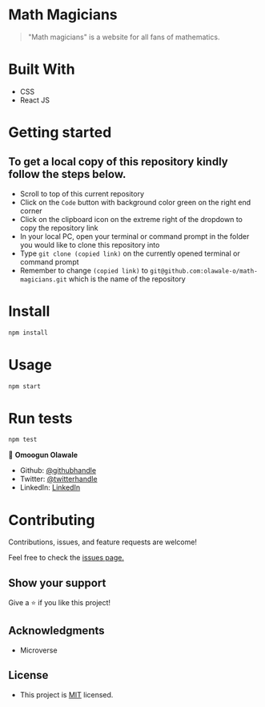 # Math Magicians

> "Math magicians" is a website for all fans of mathematics.

# Built With
- CSS
- React JS
# Getting started
## To get a local copy of this repository kindly follow the steps below.
- Scroll to top of this current repository
- Click on the `Code` button with background color green on the right end corner
- Click on the clipboard icon on the extreme right of the dropdown to copy the repository link
- In your local PC, open your terminal or command prompt in the folder you would like to clone this repository into
- Type `git clone (copied link)` on the currently opened terminal or command prompt
- Remember to change `(copied link)` to `git@github.com:olawale-o/math-magicians.git` which is the name of the repository

# Install
```bash
npm install
```

# Usage
```bash
npm start
```

# Run tests
```bash
npm test
```


👤 **Omoogun Olawale**

* Github: [@githubhandle](https://github.com/olawale-o)
* Twitter: [@twitterhandle](https://twitter.com/ibreaktherules)
* LinkedIn: [LinkedIn](https://www.linkedin.com/in/olawale-omoogun-330a051b1/)

# Contributing
Contributions, issues, and feature requests are welcome!

Feel free to check the [issues page.](https://github.com/olawale-o/math-magicians/issues)
## Show your support

Give a ⭐️ if you like this project!

## Acknowledgments

- Microverse

## License

- This project is [MIT](./MIT.md) licensed.